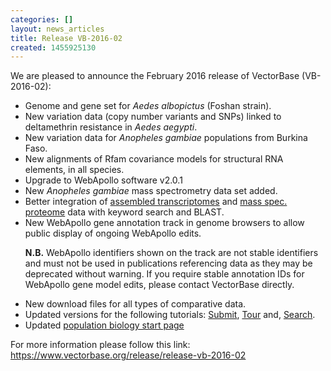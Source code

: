 ```yaml
---
categories: []
layout: news_articles
title: Release VB-2016-02
created: 1455925130
---
```

We are pleased to announce the February 2016 release of VectorBase (VB-2016-02):
<ul>
<li>Genome and gene set for <i>Aedes albopictus</i> (Foshan strain).</li>
<li>New variation data (copy number variants and SNPs) linked to deltamethrin resistance in <i>Aedes aegypti</i>.</li>
<li>New variation data for <i>Anopheles gambiae</i> populations from Burkina Faso.</li>
<li>New alignments of Rfam covariance models for structural RNA elements, in all species.</li>
<li>Upgrade to WebApollo software v2.0.1</li>
<li>New <i>Anopheles gambiae</i> mass spectrometry data set added.</li>
<li>Better integration of <a href="/annotated-transcriptomes">assembled transcriptomes</a> and <a href="/proteomes">mass spec. proteome</a> data with keyword search and BLAST.</li>
<li>New WebApollo gene annotation track in genome browsers to allow public display of ongoing WebApollo edits. 
<p>
<b> N.B.</b> WebApollo identifiers shown on the track are not stable identifiers and must not be used in publications referencing data as they may be deprecated without warning. If you require stable annotation IDs for WebApollo gene model edits, please contact VectorBase directly.
</p>
</li>
<li>New download files for all types of comparative data.</li>
<li>Updated versions for the following tutorials: <a href="/tutorials/general-tutorials/submit">Submit</a>, <a href="/tutorials/general-tutorials/tour">Tour</a> and, <a href="/tutorials/tools-and-resources-tutorials/search">Search</a>.</li>
<li>Updated <a href="/popbio">population biology start page</a></li>
</ul>

For more information please follow this link: 
<a href="/release/release-vb-2016-02#">https://www.vectorbase.org/release/release-vb-2016-02</a>
